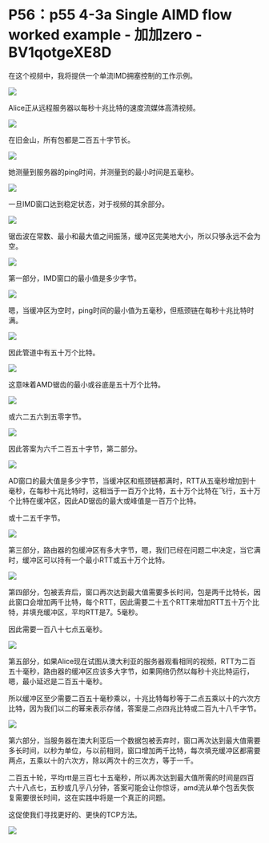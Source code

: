 # P56：p55 4-3a Single AIMD flow worked example - 加加zero - BV1qotgeXE8D

在这个视频中，我将提供一个单流IMD拥塞控制的工作示例。

![](img/53d5cf4e4f2c9177e452044efda064ee_1.png)

Alice正从远程服务器以每秒十兆比特的速度流媒体高清视频。

![](img/53d5cf4e4f2c9177e452044efda064ee_3.png)

在旧金山，所有包都是二百五十字节长。

![](img/53d5cf4e4f2c9177e452044efda064ee_5.png)

她测量到服务器的ping时间，并测量到的最小时间是五毫秒。

![](img/53d5cf4e4f2c9177e452044efda064ee_7.png)

一旦IMD窗口达到稳定状态，对于视频的其余部分。

![](img/53d5cf4e4f2c9177e452044efda064ee_9.png)

锯齿波在常数、最小和最大值之间振荡，缓冲区完美地大小，所以只够永远不会为空。

![](img/53d5cf4e4f2c9177e452044efda064ee_11.png)

第一部分，IMD窗口的最小值是多少字节。

![](img/53d5cf4e4f2c9177e452044efda064ee_13.png)

嗯，当缓冲区为空时，ping时间的最小值为五毫秒，但瓶颈链在每秒十兆比特时满。

![](img/53d5cf4e4f2c9177e452044efda064ee_15.png)

因此管道中有五十万个比特。

![](img/53d5cf4e4f2c9177e452044efda064ee_17.png)

这意味着AMD锯齿的最小或谷底是五十万个比特。

![](img/53d5cf4e4f2c9177e452044efda064ee_19.png)

或六二五六到五零字节。

![](img/53d5cf4e4f2c9177e452044efda064ee_21.png)

因此答案为六千二百五十字节，第二部分。

![](img/53d5cf4e4f2c9177e452044efda064ee_23.png)

AD窗口的最大值是多少字节，当缓冲区和瓶颈链都满时，RTT从五毫秒增加到十毫秒，在每秒十兆比特时，这相当于一百万个比特，五十万个比特在飞行，五十万个比特在缓冲区，因此AD锯齿的最大或峰值是一百万个比特。

或十二五千字节。

![](img/53d5cf4e4f2c9177e452044efda064ee_25.png)

第三部分，路由器的包缓冲区有多大字节，嗯，我们已经在问题二中决定，当它满时，缓冲区可以持有一个最小RTT或五十万个比特。



![](img/53d5cf4e4f2c9177e452044efda064ee_27.png)

第四部分，包被丢弃后，窗口再次达到最大值需要多长时间，包是两千比特长，因此窗口会增加两千比特，每个RTT，因此需要二十五个RTT来增加RTT五十万个比特，并填充缓冲区，平均RTT是7。5毫秒。

因此需要一百八十七点五毫秒。

![](img/53d5cf4e4f2c9177e452044efda064ee_29.png)

第五部分，如果Alice现在试图从澳大利亚的服务器观看相同的视频，RTT为二百五十毫秒，路由器的缓冲区应该多大字节，如果网络仍然以每秒十兆比特运行，嗯，最小延迟是二百五十毫秒。

所以缓冲区至少需要二百五十毫秒乘以，十兆比特每秒等于二点五乘以十的六次方比特，因为我们以二的幂来表示存储，答案是二点四兆比特或二百九十八千字节。



![](img/53d5cf4e4f2c9177e452044efda064ee_31.png)

第六部分，当服务器在澳大利亚后一个数据包被丢弃时，窗口再次达到最大值需要多长时间，以秒为单位，与以前相同，窗口增加两千比特，每次填充缓冲区都需要两点，五乘以十的六次方，除以两次十的三次方，等于一千。

二百五十轮，平均rtt是三百七十五毫秒，所以再次达到最大值所需的时间是四百六十八点七，五秒或几乎八分钟，答案可能会让你惊讶，amd流从单个包丢失恢复需要很长时间，这在实践中将是一个真正的问题。

这促使我们寻找更好的、更快的TCP方法。

![](img/53d5cf4e4f2c9177e452044efda064ee_33.png)